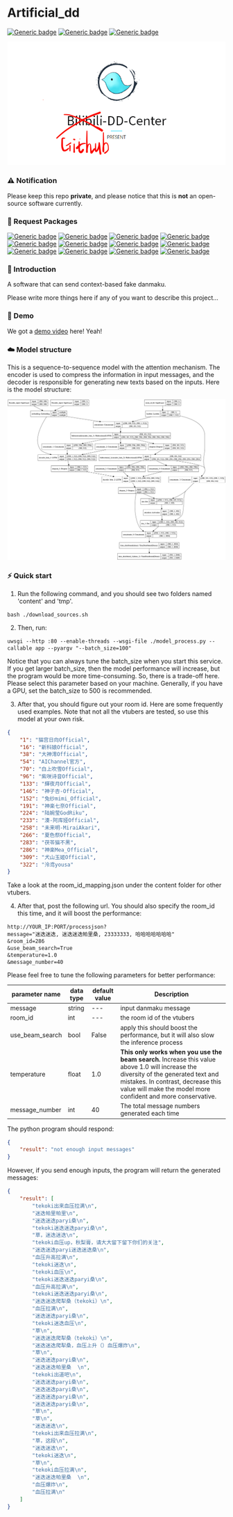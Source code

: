 # Artificial_dd

[![Generic badge](https://img.shields.io/badge/Tensorflow-keras-<COLOR>.svg)](https://shields.io/) 
[![Generic badge](https://img.shields.io/badge/github-dd_center-<COLOR>.svg)](https://shields.io/)
[![Generic badge](https://img.shields.io/badge/Beam-search-<COLOR>.svg)](https://shields.io/)
<p>
    <img src="model_picture/dd_center.png"/>
</p>

### ⚠️ Notification

Please keep this repo **private**, and please notice that this is **not** an open-source software currently. 

### 🌲 Request Packages

[![Generic badge](https://img.shields.io/badge/gdown-orange.svg)](https://shields.io/)
[![Generic badge](https://img.shields.io/badge/keras-red.svg)](https://shields.io/)
[![Generic badge](https://img.shields.io/badge/tensorflow-blue.svg)](https://shields.io/)
[![Generic badge](https://img.shields.io/badge/scipy-blueviolet.svg)](https://shields.io/)
[![Generic badge](https://img.shields.io/badge/tqdm-lightgrey.svg)](https://shields.io/)
[![Generic badge](https://img.shields.io/badge/jieba-ff69b4.svg)](https://shields.io/)
[![Generic badge](https://img.shields.io/badge/flask-success.svg)](https://shields.io/)
[![Generic badge](https://img.shields.io/badge/uwsgi-yellow.svg)](https://shields.io/)
[![Generic badge](https://img.shields.io/badge/pandas-grey.svg)](https://shields.io/)
[![Generic badge](https://img.shields.io/badge/pydot-cyan.svg)](https://shields.io/)
[![Generic badge](https://img.shields.io/badge/graphviz-brown.svg)](https://shields.io/)
[![Generic badge](https://img.shields.io/badge/flask-cors-black.svg)](https://shields.io/)

### 📃 Introduction

A software that can send context-based fake danmaku. 

Please write more things here if any of you want to describe this project...

### 🎉 Demo

We got a [demo video](https://pan.baidu.com/s/18Pkr_VAEnXuME-NMG7HMdQ) here! Yeah!

### ☁️ Model structure

This is a sequence-to-sequence model with the attention mechanism. The encoder is used to compress the information in input messages, and the decoder is responsible for generating new texts based on the inputs. Here is the model structure:

<p>
    <img src="model_picture/model.png"/>
</p>

### ⚡️ Quick start

1. Run the following command, and you should see two folders named 'content' and 'tmp'.
```
bash ./download_sources.sh
```
2. Then, run:
```
uwsgi --http :80 --enable-threads --wsgi-file ./model_process.py --callable app --pyargv "--batch_size=100"
```
Notice that you can always tune the batch_size when you start this service. If you get larger batch_size, then the model performance will increase, but the program would be more time-consuming. So, there is a trade-off here. Please select this parameter based on your machine. Generally, if you have a GPU, set the batch_size to 500 is recommended.

3. After that, you should figure out your room id. Here are some frequently used examples. Note that not all the vtubers are tested, so use this model at your own risk.
```json
{
    "1": "猫宫日向Official",
    "16": "新科娘Official",
    "38": "大神澪Official",
    "54": "AIChannel官方",
    "70": "白上吹雪Official",
    "96": "紫咲诗音Official",
    "133": "輝夜月Official",
    "146": "神子杏-Official",
    "152": "兔纱mimi_Official",
    "191": "神楽七奈Official",
    "224": "陆婉莹GodRiku",
    "233": "湊-阿库娅Official",
    "258": "未来明-MiraiAkari",
    "266": "夏色祭Official",
    "283": "茯苓猫不黑",
    "286": "神楽Mea_Official",
    "309": "犬山玉姬Official",
    "322": "泠鸢yousa"
}
```
Take a look at the room_id_mapping.json under the content folder for other vtubers.

4. After that, post the following url. You should also specify the room_id this time, and it will boost the performance:
```
http://YOUR_IP:PORT/processjson?
message="迷迭迷迭, 迷迭迷迭帕里桑, 23333333, 哈哈哈哈哈哈哈"
&room_id=286
&use_beam_search=True
&temperature=1.0
&message_number=40
```
Please feel free to tune the following parameters for better performance:

parameter name | data type | default value | Description |
--- | --- | --- | --- 
message | string | --- | input danmaku message |
room_id | int | --- | the room id of the vtubers |
use_beam_search | bool | False | apply this should boost the performance, but it will also slow the inference process |
temperature | float | 1.0 | **This only works when you use the beam search.** Increase this value above 1.0 will increase the diversity of the generated text and mistakes. In contrast, decrease this value will make the model more confident and more conservative. |
message_number | int | 40 | The total message numbers generated each time |

The python program should respond:
```json
{
    "result": "not enough input messages"
}
```
However, if you send enough inputs, the program will return the generated messages:
```json
{
    "result": [
        "tekoki出来血压拉满\n",
        "迷迭帕里帕里\n",
        "迷迭迷迭paryi桑\n",
        "tekoki迷迭迷迭paryi桑\n",
        "草，迷迭迷迭\n",
        "tekoki血压up，秋梨膏，请大大留下留下你们的关注",
        "迷迭迷迭paryi迷迭迷迭桑\n",
        "血压升高拉满\n",
        "tekoki迷迭\n",
        "tekoki血压\n",
        "tekoki迷迭迷迭paryi桑\n",
        "血压升高拉满\n",
        "tekoki迷迭迷迭paryi桑\n",
        "迷迭迷迭爬犁桑（tekoki）\n",
        "血压拉满\n",
        "迷迭迷迭paryi桑\n",
        "tekoki迷迭血压\n",
        "草\n",
        "迷迭迷迭爬犁桑（tekoki）\n",
        "迷迭迷迭爬犁桑，血压上升（）血压爆炸\n",
        "草\n",
        "迷迭迷迭paryi桑\n",
        "迷迭迷迭帕里桑  \n",
        "tekoki出道吧\n",
        "迷迭迷迭paryi桑\n",
        "迷迭迷迭paryi桑\n",
        "迷迭迷迭paryi桑\n",
        "迷迭迷迭paryi桑\n",
        "草\n",
        "草\n",
        "迷迭迷迭\n",
        "tekoki出来血压拉满\n",
        "草，这段\n",
        "迷迭迷迭\n",
        "tekoki迷迭\n",
        "草\n",
        "tekoki血压拉满\n",
        "迷迭迷迭帕里桑  \n",
        "血压爆炸\n",
        "血压拉满\n"
    ]
}
```
